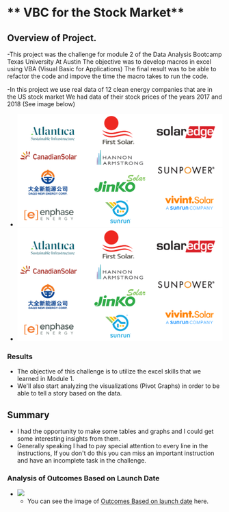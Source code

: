 # ** VBC for the Stock Market**

## Overview of Project.

-This project was the challenge for module 2 of the Data Analysis  Bootcamp  Texas University At Austin
The objective was to  develop macros in excel using VBA (Visual Basic for Applications)
The final result was to be able to refactor the code and impove the time the macro takes to run the code.

-In this project  we  use real data of 12  clean energy companies that are in the US stock market
We had data of their stock prices of the years 2017  and 2018
(See image below)

- <img src = "resources/tickers.png" width= "500" >
- <img src = "resources/tickers.png" width= "500" >



### Results

- The objective of this challenge is to utilize the excel skills  that we learned in Module 1.
- We'll also start analyzing the visualizations (Pivot Graphs) in order to be able to tell a story based on the data.



## Summary

- I had the opportunity to make some tables and graphs and I could get some interesting insights from them.
- Generally speaking I had to pay special attention to every line in the instructions, If you don't do this you can miss an important instruction and have an incomplete task in the challenge.


### Analysis of Outcomes Based on Launch Date




- <img src = "resources/Outcomes_vs_Goals.png" width= "500" >

	- You can see the image of [Outcomes Based on launch date](resources/Outcomes_vs_Goals.png) here.


